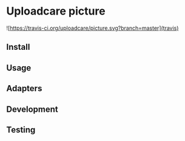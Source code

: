 # Uploadcare picture
![https://travis-ci.org/uploadcare/picture.svg?branch=master](travis)

## Install

## Usage

## Adapters

## Development

## Testing
